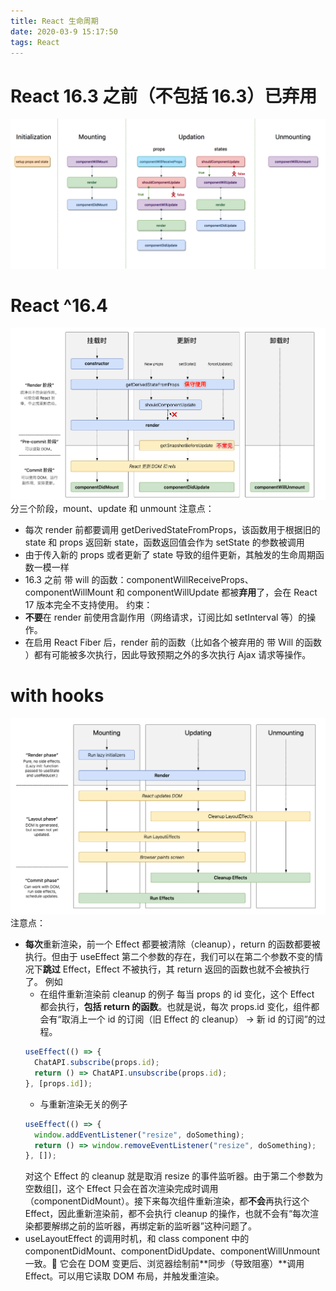 ```yaml
---
title: React 生命周期
date: 2020-03-9 15:17:50
tags: React
---
```


# React 16.3 之前（不包括 16.3）已弃用

![](/images/React-生命周期1.png)

# React ^16.4

![](/images/React-生命周期2.png)
分三个阶段，mount、update 和 unmount
注意点：

- 每次 render 前都要调用 getDerivedStateFromProps，该函数用于根据旧的 state 和 props 返回新 state，函数返回值会作为 setState 的参数被调用
- 由于传入新的 props 或者更新了 state 导致的组件更新，其触发的生命周期函数一模一样
- 16.3 之前 带 will 的函数：componentWillReceiveProps、componentWillMount 和 componentWillUpdate 都被**弃用**了，会在 React 17 版本完全不支持使用。
  约束：
- **不要**在 render 前使用含副作用（网络请求，订阅比如 setInterval 等）的操作。
- 在启用 React Fiber 后，render 前的函数（比如各个被弃用的 带 Will 的函数 ）都有可能被多次执行，因此导致预期之外的多次执行 Ajax 请求等操作。

# with hooks

![](/images/React-生命周期3.png)
注意点：

- **每次**重新渲染，前一个 Effect 都要被清除（cleanup），return 的函数都要被执行。但由于 useEffect 第二个参数的存在，我们可以在第二个参数不变的情况下**跳过** Effect，Effect 不被执行，其 return 返回的函数也就不会被执行了。
  例如
  - 在组件重新渲染前 cleanup 的例子
    每当 props 的 id 变化，这个 Effect 都会执行，**包括 return 的函数**。也就是说，每次 props.id 变化，组件都会有“取消上一个 id 的订阅（旧 Effect 的 cleanup） -> 新 id 的订阅”的过程。
  ```javascript
  useEffect(() => {
    ChatAPI.subscribe(props.id);
    return () => ChatAPI.unsubscribe(props.id);
  }, [props.id]);
  ```
  - 与重新渲染无关的例子
  ```javascript
  useEffect(() => {
    window.addEventListener("resize", doSomething);
    return () => window.removeEventListener("resize", doSomething);
  }, []);
  ```
  对这个 Effect 的 cleanup 就是取消 resize 的事件监听器。由于第二个参数为空数组[]，这个 Effect 只会在首次渲染完成时调用（componentDidMount）。接下来每次组件重新渲染，都**不会**再执行这个 Effect，因此重新渲染前，都不会执行 cleanup 的操作，也就不会有“每次渲染都要解绑之前的监听器，再绑定新的监听器”这种问题了。
- useLayoutEffect 的调用时机，和 class component 中的 componentDidMount、componentDidUpdate、componentWillUnmount 一致。 它会在 DOM 变更后、浏览器绘制前**同步（导致阻塞）**调用 Effect。可以用它读取 DOM 布局，并触发重渲染。
